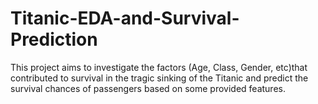 # Titanic-EDA-and-Survival-Prediction
This project aims to investigate the factors (Age, Class, Gender, etc)that contributed to survival in the tragic sinking of the Titanic and predict the survival chances of passengers based on some provided features.

